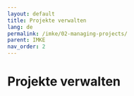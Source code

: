 ```yaml
---
layout: default
title: Projekte verwalten
lang: de
permalink: /imke/02-managing-projects/
parent: IMKE
nav_order: 2
---
```


# Projekte verwalten
